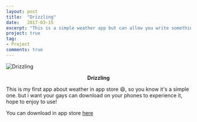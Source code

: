 ```yaml
---
layout: post
title:  "Drizzling"
date:   2017-03-15
excerpt: "This is a simple weather app but can allow you write something to share with others."
project: true
tag:
- Project 
comments: true
---
```



![Drizzling]({{site.url}}/assets/images/blog/Icon-60@3x.png)

<center><b>Drizzling</b></center>

This is my first app about weather in app store 😄, so you know it's a simple one. but i want your gays can download on your phones to experience it, hope to enjoy to use! 

You can download in app store [here](https://itunes.apple.com/cn/app/drizzling/id1203140929?l=en&mt=8)
